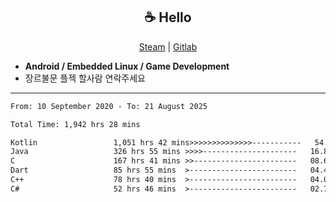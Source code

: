 <h2 align="center"> ☕ Hello </h2>

<p align="center">
  <a href="https://steamcommunity.com/id/Niforances/">Steam</a> |
  <a href="https://gitlab.com/niforances">Gitlab</a>
</p>

 - **Android / Embedded Linux / Game Development**
 - 장르불문 플젝 할사람 연락주세요

------

<!--START_SECTION:waka-->

```txt
From: 10 September 2020 - To: 21 August 2025

Total Time: 1,942 hrs 28 mins

Kotlin                 1,051 hrs 42 mins>>>>>>>>>>>>>>-----------   54.14 %
Java                   326 hrs 55 mins >>>>---------------------   16.83 %
C                      167 hrs 41 mins >>-----------------------   08.63 %
Dart                   85 hrs 55 mins  >------------------------   04.42 %
C++                    78 hrs 40 mins  >------------------------   04.05 %
C#                     52 hrs 46 mins  >------------------------   02.72 %
```

<!--END_SECTION:waka-->
